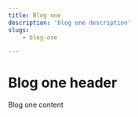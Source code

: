 ```yaml
---
title: Blog one
description: 'blog one description'
slugs:
    - blog-one

---
```

# Blog one header

Blog one content

